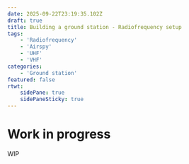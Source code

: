 ```yaml
---
date: 2025-09-22T23:19:35.102Z
draft: true
title: Building a ground station - Radiofrequency setup
tags:
    - 'Radiofrequency'
    - 'Airspy'
    - 'UHF'
    - 'VHF'
categories:
    - 'Ground station'
featured: false
rtwt:
    sidePane: true
    sidePaneSticky: true
---
```


# Work in progress

WIP
